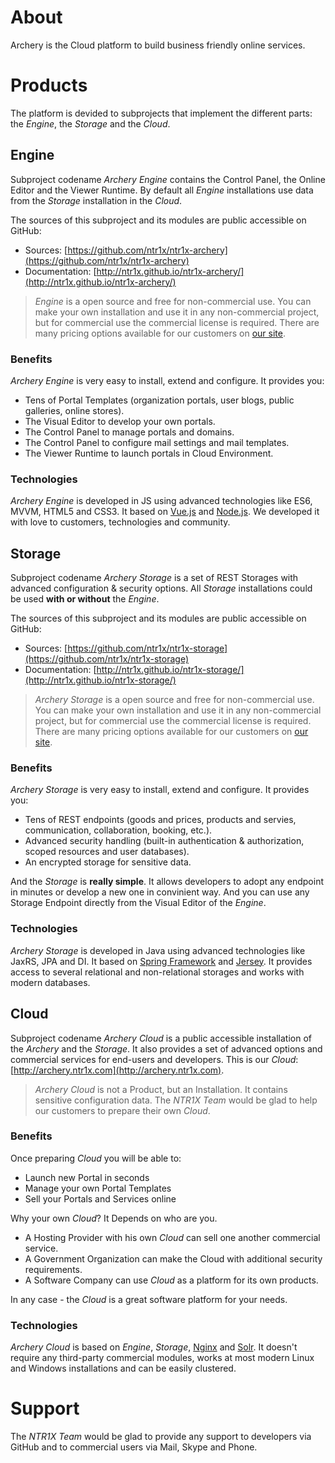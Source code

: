 # About

Archery is the Cloud platform to build business friendly online services.

# Products

The platform is devided to subprojects that implement the different parts: the _Engine_, the _Storage_ and the _Cloud_.


## Engine

Subproject codename _Archery Engine_ contains the Control Panel, the Online Editor and the Viewer Runtime. By default all _Engine_ installations use data from the _Storage_ installation in the _Cloud_.

The sources of this subproject and its modules are public accessible on GitHub:

- Sources:
[https://github.com/ntr1x/ntr1x-archery](https://github.com/ntr1x/ntr1x-archery)
- Documentation:
[http://ntr1x.github.io/ntr1x-archery/](http://ntr1x.github.io/ntr1x-archery/)

> _Engine_ is a open source and free for non-commercial use.
> You can make your own installation and use it in any non-commercial project,
> but for commercial use the commercial license is required. There are many
> pricing options available for our customers on [our site](http://archery.ntr1x.com).

### Benefits

_Archery Engine_ is very easy to install, extend and configure. It provides you:

- Tens of Portal Templates (organization portals, user blogs, public galleries, online stores).
- The Visual Editor to develop your own portals.
- The Control Panel to manage portals and domains.
- The Control Panel to configure mail settings and mail templates.
- The Viewer Runtime to launch portals in Cloud Environment.

### Technologies

_Archery Engine_ is developed in JS using advanced technologies like ES6, MVVM, HTML5 and CSS3. It based on [Vue.js](https://vuejs.org/) and  [Node.js](https://nodejs.org/). We developed it with love to customers, technologies and community.


## Storage

Subproject codename _Archery Storage_ is a set of REST Storages with advanced configuration & security options. All _Storage_ installations could be used __with or without__ the _Engine_.

The sources of this subproject and its modules are public accessible on GitHub:

- Sources:
[https://github.com/ntr1x/ntr1x-storage](https://github.com/ntr1x/ntr1x-storage)
- Documentation:
[http://ntr1x.github.io/ntr1x-storage/](http://ntr1x.github.io/ntr1x-storage/)

> _Archery Storage_ is a open source and free for non-commercial use.
> You can make your own installation and use it in any non-commercial project,
> but for commercial use the commercial license is required. There are many
> pricing options available for our customers on [our site](http://archery.ntr1x.com).

### Benefits

_Archery Storage_ is very easy to install, extend and configure. It provides you:

- Tens of REST endpoints (goods and prices, products and servies, communication, collaboration, booking, etc.).
- Advanced security handling (built-in authentication & authorization, scoped resources and user databases).
- An encrypted storage for sensitive data.

And the _Storage_ is __really simple__. It allows developers to adopt any endpoint in minutes or develop a new one in convinient way. And you can use any Storage Endpoint directly from the Visual Editor of the _Engine_.

### Technologies

_Archery Storage_ is developed in Java using advanced technologies like JaxRS, JPA and DI. It based on [Spring Framework](https://projects.spring.io/spring-framework/) and  [Jersey](https://jersey.java.net/). It provides access to several relational and non-relational storages and works with modern databases.


## Cloud

Subproject codename _Archery Cloud_ is a public accessible installation of the _Archery_ and the _Storage_. It also provides a set of advanced options and commercial services for end-users and developers. This is our _Cloud_:
[http://archery.ntr1x.com](http://archery.ntr1x.com).


> _Archery Cloud_ is not a Product, but an Installation. It contains sensitive configuration data. The _NTR1X Team_ would be glad to help our customers to prepare their own _Cloud_.

### Benefits

Once preparing _Cloud_ you will be able to:

- Launch new Portal in seconds
- Manage your own Portal Templates
- Sell your Portals and Services online

Why your own _Cloud_? It Depends on who are you.
- A Hosting Provider with his own _Cloud_ can sell one another commercial service.
- A Government Organization can make the Cloud with additional security requirements.
- A Software Company can use _Cloud_ as a platform for its own products.

In any case - the _Cloud_ is a great software platform for your needs.

### Technologies

_Archery Cloud_ is based on _Engine_, _Storage_, [Nginx](https://nginx.org) and [Solr](http://lucene.apache.org/solr/). It doesn't require any third-party commercial modules, works at most modern Linux and Windows installations and can be easily clustered.


# Support

The _NTR1X Team_ would be glad to provide any support to developers via GitHub and to commercial users via Mail, Skype and Phone.
